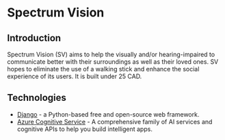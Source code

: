 # Spectrum Vision

## Introduction
Spectrum Vision (SV) aims to help the visually and/or hearing-impaired to communicate better with their surroundings as well as their loved ones. SV hopes to eliminate the use of a walking stick and enhance the social experience of its users. It is built under 25 CAD.

## Technologies
- [Django](https://www.djangoproject.com/) - a Python-based free and open-source web framework.
- [Azure Cognitive Service](https://azure.microsoft.com/en-ca/services/cognitive-services/) - A comprehensive family of AI services and cognitive APIs to help you build intelligent apps.
